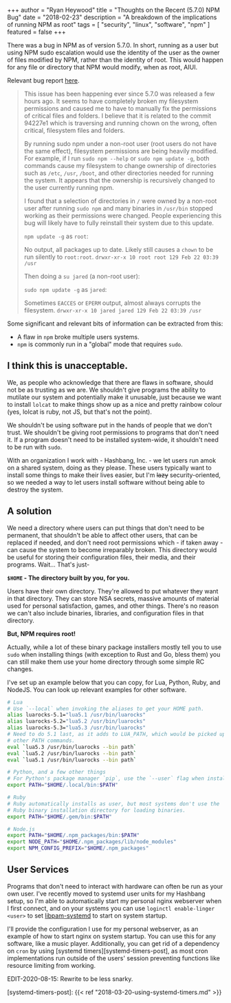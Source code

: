 +++
author = "Ryan Heywood"
title = "Thoughts on the Recent (5.7.0) NPM Bug"
date = "2018-02-23"
description = "A breakdown of the implications of running NPM as root"
tags = [
    "security",
    "linux",
    "software",
    "npm"
]
featured = false
+++

There was a bug in NPM as of version 5.7.0. In short, running as a user but
using NPM sudo escalation would use the identity of the user as the owner of
files modified by NPM, rather than the identity of root. This would happen for
any file or directory that NPM would modify, when as root, AIUI.

<!--more-->

Relevant bug report [here][gh-issue-npm-npm-19883].

> This issue has been happening ever since 5.7.0 was released a few hours ago.
It seems to have completely broken my filesystem permissions and caused me to
have to manually fix the permissions of critical files and folders. I believe
that it is related to the commit 94227e1 which is traversing and running chown
on the wrong, often critical, filesystem files and folders.
>
> By running sudo npm under a non-root user (root users do not have the same
effect), filesystem permissions are being heavily modified. For example, if I
run `sudo npm --help` or `sudo npm update -g`, both commands cause my
filesystem to change ownership of directories such as `/etc`, `/usr`, `/boot`,
and other directories needed for running the system. It appears that the
ownership is recursively changed to the user currently running npm.
>
> I found that a selection of directories in `/` were owned by a non-root user
after running `sudo npm` and many binaries in `/usr/bin` stopped working as
their permissions were changed. People experiencing this bug will likely have
to fully reinstall their system due to this update.
>
> `npm update -g` as `root`:
>
> No output, all packages up to date. Likely still causes a `chown` to be run
silently to `root:root`.
`drwxr-xr-x 10 root root 129 Feb 22 03:39 /usr`
>
> Then doing a `su jared` (a non-root user):
> 
> `sudo npm update -g` as `jared`:
>
> Sometimes `EACCES` or `EPERM` output, almost always corrupts the filesystem.
`drwxr-xr-x 10 jared jared 129 Feb 22 03:39 /usr`

Some significant and relevant bits of information can be extracted from this:

- A flaw in `npm` broke multiple users systems.
- `npm` is commonly run in a "global" mode that requires `sudo`.

## I think this is unacceptable.

We, as people who acknowledge that there are flaws in software, should not be
as trusting as we are. We shouldn't give programs the ability to mutilate our
system and potentially make it unusable, just because we want to install 
`lolcat` to make things show up as a nice and pretty rainbow colour (yes,
lolcat is ruby, not JS, but that's not the point).

We shouldn't be using software put in the hands of people that we don't trust.
We shouldn't be giving root permissions to programs that don't need it. If
a program doesn't need to be installed system-wide, it shouldn't need to be
run with `sudo`.

With an organization I work with - Hashbang, Inc. - we let users run amok on a
shared system, doing as they please. These users typically want to install some
things to make their lives easier, but I'm ~~lazy~~ security-oriented, so we
needed a way to let users install software without being able to destroy the
system.

## A solution

We need a directory where users can put things that don't need to be permanent,
that shouldn't be able to affect other users, that can be replaced if needed,
and don't need root permissions which - if taken away - can cause the system
to become irreparably broken. This directory would be useful for storing their
configuration files, their media, and their programs. Wait... That's just-

__`$HOME` - The directory built by you, for you.__

Users have their own directory. They're allowed to put whatever they want in
that directory. They can store NSA secrets, massive amounts of material used
for personal satisfaction, games, and other things. There's no reason we can't
also include binaries, libraries, and configuration files in that directory.

**But, NPM requires root!**

Actually, while a lot of these binary package installers mostly tell you to use
`sudo` when installing things (with exception to Rust and Go, bless them) you
can still make them use your home directory through some simple RC changes.

I've set up an example below that you can copy, for Lua, Python, Ruby, and
NodeJS. You can look up relevant examples for other software.

```sh
# Lua
# Use `--local` when invoking the aliases to get your HOME path.
alias luarocks-5.1="lua5.1 /usr/bin/luarocks"
alias luarocks-5.2="lua5.2 /usr/bin/luarocks"
alias luarocks-5.3="lua5.3 /usr/bin/luarocks"
# Need to do 5.1 last, as it adds to LUA_PATH, which would be picked up by the
# other PATH commands.
eval `lua5.3 /usr/bin/luarocks --bin path`
eval `lua5.2 /usr/bin/luarocks --bin path`
eval `lua5.1 /usr/bin/luarocks --bin path`

# Python, and a few other things
# For Python's package manager `pip`, use the `--user` flag when installing.
export PATH="$HOME/.local/bin:$PATH"

# Ruby
# Ruby automatically installs as user, but most systems don't use the
# Ruby binary installation directory for loading binaries.
export PATH="$HOME/.gem/bin:$PATH"

# Node.js
export PATH="$HOME/.npm_packages/bin:$PATH"
export NODE_PATH="$HOME/.npm_packages/lib/node_modules"
export NPM_CONFIG_PREFIX="$HOME/.npm_packages"
```

## User Services

Programs that don't need to interact with hardware can often be run as your
own user. I've recently moved to systemd user units for my Hashbang setup, so
I'm able to automatically start my personal nginx webserver when I first
connect, and on your systems you can use `loginctl enable-linger <user>` to set
[libpam-systemd][libpam-systemd] to start on system startup.

I'll provide the configuration I use for my personal webserver, as an example
of how to start nginx on system startup. You can use this for any software,
like a music player. Additionally, you can get rid of a dependency on `cron` by
using [systemd timers][systemd-timers-post], as most cron implementations run
outside of the users' session preventing functions like resource limiting from
working.

EDIT-2020-08-15: Rewrite to be less snarky.

[gh-issue-npm-npm-19883]: https://github.com/npm/npm/issues/19883
[libpam-systemd]: https://packages.debian.org/stretch/libpam-systemd
[systemd-timers-post]: {{< ref "2018-03-20-using-systemd-timers.md" >}}
